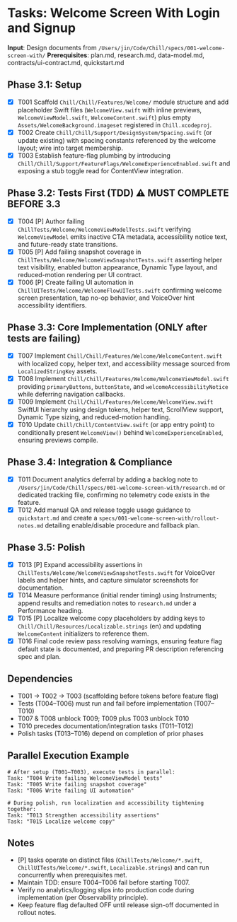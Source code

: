 # Tasks: Welcome Screen With Login and Signup

**Input**: Design documents from `/Users/jin/Code/Chill/specs/001-welcome-screen-with/`
**Prerequisites**: plan.md, research.md, data-model.md, contracts/ui-contract.md, quickstart.md

## Phase 3.1: Setup
- [X] T001 Scaffold `Chill/Chill/Features/Welcome/` module structure and add placeholder Swift files (`WelcomeView.swift` with inline previews, `WelcomeViewModel.swift`, `WelcomeContent.swift`) plus empty `Assets/WelcomeBackground.imageset` registered in `Chill.xcodeproj`.
- [X] T002 Create `Chill/Chill/Support/DesignSystem/Spacing.swift` (or update existing) with spacing constants referenced by the welcome layout; wire into target membership.
- [X] T003 Establish feature-flag plumbing by introducing `Chill/Chill/Support/FeatureFlags/WelcomeExperienceEnabled.swift` and exposing a stub toggle read for ContentView integration.

## Phase 3.2: Tests First (TDD) ⚠️ MUST COMPLETE BEFORE 3.3
- [X] T004 [P] Author failing `ChillTests/Welcome/WelcomeViewModelTests.swift` verifying `WelcomeViewModel` emits inactive CTA metadata, accessibility notice text, and future-ready state transitions.
- [X] T005 [P] Add failing snapshot coverage in `ChillTests/Welcome/WelcomeViewSnapshotTests.swift` asserting helper text visibility, enabled button appearance, Dynamic Type layout, and reduced-motion rendering per UI contract.
- [X] T006 [P] Create failing UI automation in `ChillUITests/Welcome/WelcomeFlowUITests.swift` confirming welcome screen presentation, tap no-op behavior, and VoiceOver hint accessibility identifiers.

## Phase 3.3: Core Implementation (ONLY after tests are failing)
- [X] T007 Implement `Chill/Chill/Features/Welcome/WelcomeContent.swift` with localized copy, helper text, and accessibility message sourced from `LocalizedStringKey` assets.
- [X] T008 Implement `Chill/Chill/Features/Welcome/WelcomeViewModel.swift` providing `primaryButtons`, `buttonState`, and `welcomeAccessibilityNotice` while deferring navigation callbacks.
- [X] T009 Implement `Chill/Chill/Features/Welcome/WelcomeView.swift` SwiftUI hierarchy using design tokens, helper text, ScrollView support, Dynamic Type sizing, and reduced-motion handling.
- [X] T010 Update `Chill/Chill/ContentView.swift` (or app entry point) to conditionally present `WelcomeView()` behind `WelcomeExperienceEnabled`, ensuring previews compile.

## Phase 3.4: Integration & Compliance
- [X] T011 Document analytics deferral by adding a backlog note to `/Users/jin/Code/Chill/specs/001-welcome-screen-with/research.md` or dedicated tracking file, confirming no telemetry code exists in the feature.
- [X] T012 Add manual QA and release toggle usage guidance to `quickstart.md` and create a `specs/001-welcome-screen-with/rollout-notes.md` detailing enable/disable procedure and fallback plan.

## Phase 3.5: Polish
- [X] T013 [P] Expand accessibility assertions in `ChillTests/Welcome/WelcomeViewSnapshotTests.swift` for VoiceOver labels and helper hints, and capture simulator screenshots for documentation.
- [X] T014 Measure performance (initial render timing) using Instruments; append results and remediation notes to `research.md` under a Performance heading.
- [X] T015 [P] Localize welcome copy placeholders by adding keys to `Chill/Chill/Resources/Localizable.strings` (en) and updating `WelcomeContent` initializers to reference them.
- [X] T016 Final code review pass resolving warnings, ensuring feature flag default state is documented, and preparing PR description referencing spec and plan.

## Dependencies
- T001 → T002 → T003 (scaffolding before tokens before feature flag)
- Tests (T004–T006) must run and fail before implementation (T007–T010)
- T007 & T008 unblock T009; T009 plus T003 unblock T010
- T010 precedes documentation/integration tasks (T011–T012)
- Polish tasks (T013–T016) depend on completion of prior phases

## Parallel Execution Example
```
# After setup (T001–T003), execute tests in parallel:
Task: "T004 Write failing WelcomeViewModel tests"
Task: "T005 Write failing snapshot coverage"
Task: "T006 Write failing UI automation"

# During polish, run localization and accessibility tightening together:
Task: "T013 Strengthen accessibility assertions"
Task: "T015 Localize welcome copy"
```

## Notes
- [P] tasks operate on distinct files (`ChillTests/Welcome/*.swift`, `ChillUITests/Welcome/*.swift`, `Localizable.strings`) and can run concurrently when prerequisites met.
- Maintain TDD: ensure T004–T006 fail before starting T007.
- Verify no analytics/logging slips into production code during implementation (per Observability principle).
- Keep feature flag defaulted OFF until release sign-off documented in rollout notes.
